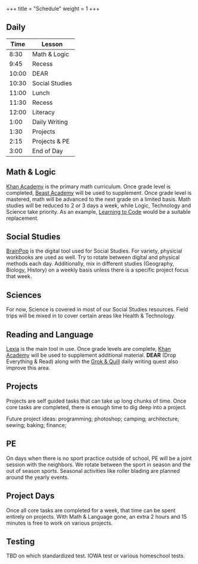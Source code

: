 +++
title = "Schedule"
weight = 1
+++

## Daily

| Time  | Lesson       |
|-------|--------------------|
| 8:30  | Math & Logic       |
| 9:45  | Recess             |
| 10:00 | DEAR               |
| 10:30 | Social Studies     |
| 11:00 | Lunch              |
| 11:30 | Recess             |
| 12:00 | Literacy |
| 1:00  | Daily Writing      |
| 1:30  | Projects           |
| 2:15  | Projects & PE      |
| 3:00  | End of Day         |

## Math & Logic

[Khan Academy](https://www.khanacademy.org/) is the primary math curriculum. Once grade level is completed, [Beast Academy](https://beastacademy.com) will be used to supplement. Once grade level is mastered, math will be advanced to the next grade on a limited basis. Math studies will be reduced to 2 or 3 days a week, while Logic, Technology and Science take priority. As an example, [Learning to Code](https://developer.apple.com/swift-playground/) would be a suitable replacement.

## Social Studies

[BrainPop](https://www.brainpop.com) is the digital tool used for Social Studies. For variety, physicial workbooks are used as well. Try to rotate between digital and physical methods each day. Additionally, mix in different studies (Geography, Biology, History) on a weekly basis unless there is a specific project focus that week.

## Sciences

For now, Science is covered in most of our Social Studies resources. Field trips will be mixed in to cover certain areas like Health & Technology.

## Reading and Language

[Lexia](https://www.lexialearning.com) is the main tool in use. Once grade levels are complete, [Khan Academy](https://www.khanacademy.org/) will be used to supplement additional material. **DEAR** (Drop Everything & Read) along with the [Grok & Quill](/patterns/quests/grokquill/) daily writing quest also improve this area.

## Projects

Projects are self guided tasks that can take up long chunks of time. Once core tasks are completed, there is enough time to dig deep into a project. 

Future project ideas: programming; photoshop; camping; architecture; sewing; baking; finance;

## PE

On days when there is no sport practice outside of school, PE will be a joint session with the neighbors. We rotate between the sport in season and the out of season sports. Seasonal activities like roller blading are planned around the yearly events.

## Project Days

Once all core tasks are completed for a week, that time can be spent entirely on projects. With Math & Language gone, an extra 2 hours and 15 minutes is free to work on various projects.

## Testing

TBD on which standardized test. IOWA test or various homeschool tests.
